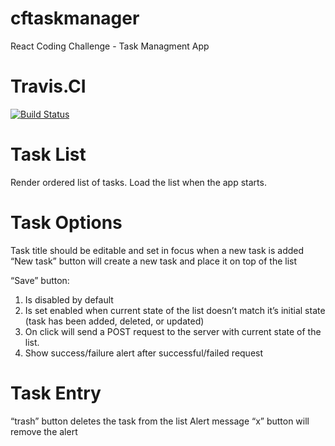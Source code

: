 # cftaskmanager
React Coding Challenge - Task Managment App

# Travis.CI

[![Build Status](https://travis-ci.org/lazdinst/cftaskmanager.svg?branch=master)](https://travis-ci.org/lazdinst/cftaskmanager)

# Task List
  Render ordered list of tasks. Load the list when the app starts.

# Task Options
Task title should be editable and set in focus when a new task is added
“New task” button will create a new task and place it on top of the list

“Save” button: 
1. Is disabled by default
2. Is set enabled when current state of the list doesn’t match it’s initial state (task has been added,
deleted, or updated)
3. On click will send a POST request to the server with current state of the list.
4. Show success/failure alert after successful/failed request

# Task Entry
“trash” button deletes the task from the list
Alert message “x” button will remove the alert